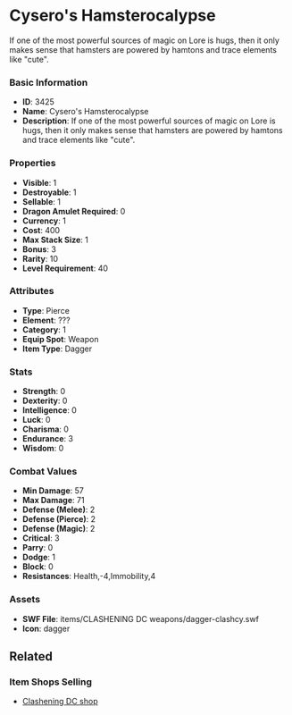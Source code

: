 # Cysero's Hamsterocalypse

If one of the most powerful sources of magic on Lore is hugs, then it only makes sense that hamsters are powered by hamtons and trace elements like "cute". 

### Basic Information

- **ID**: 3425
- **Name**: Cysero&#039;s Hamsterocalypse
- **Description**: If one of the most powerful sources of magic on Lore is hugs, then it only makes sense that hamsters are powered by hamtons and trace elements like &quot;cute&quot;. 

### Properties

- **Visible**: 1
- **Destroyable**: 1
- **Sellable**: 1
- **Dragon Amulet Required**: 0
- **Currency**: 1
- **Cost**: 400
- **Max Stack Size**: 1
- **Bonus**: 3
- **Rarity**: 10
- **Level Requirement**: 40

### Attributes

- **Type**: Pierce
- **Element**: ???
- **Category**: 1
- **Equip Spot**: Weapon
- **Item Type**: Dagger

### Stats

- **Strength**: 0
- **Dexterity**: 0
- **Intelligence**: 0
- **Luck**: 0
- **Charisma**: 0
- **Endurance**: 3
- **Wisdom**: 0

### Combat Values

- **Min Damage**: 57
- **Max Damage**: 71
- **Defense (Melee)**: 2
- **Defense (Pierce)**: 2
- **Defense (Magic)**: 2
- **Critical**: 3
- **Parry**: 0
- **Dodge**: 1
- **Block**: 0
- **Resistances**: Health,-4,Immobility,4

### Assets

- **SWF File**: items/CLASHENING DC weapons/dagger-clashcy.swf
- **Icon**: dagger

## Related

### Item Shops Selling

- [Clashening DC shop](../item-shops/123-clashening-dc-shop.md)

